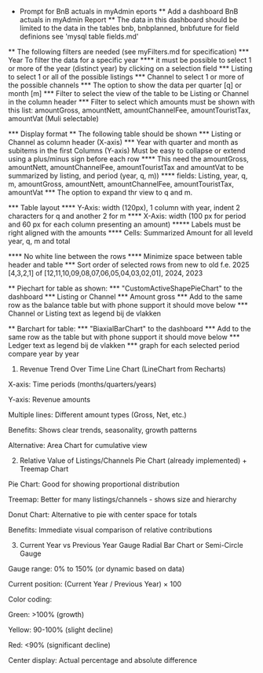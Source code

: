 * Prompt for BnB actuals in myAdmin eports
** Add a dashboard BnB actuals in myAdmin Report
** The data in this dashboard should be limited to the data in the tables bnb, bnbplanned, bnbfuture for field definions see 'mysql table fields.md'

** The following filters are needed (see myFilters.md for specification)
*** Year To filter the data for a specific year
**** it must be possible to select 1 or more of the year (distinct year) by clicking on a selection field
*** Listing to select 1 or all of the possible listings
*** Channel to select 1 or more of the possible channels
*** The option to show the data per quarter [q] or month [m]
*** Filter to select the view of the table to be Listing or Channel in the column header
*** Filter to select which amounts must be shown with this list: amountGross, amountNett, amountChannelFee, amountTouristTax, amountVat (Muli selectable)

*** Display format
** The following table should be shown
*** Listing or Channel as column header (X-axis)
*** Year with quarter and month as subitems in the first Columns (Y-axis)  Must be easy to collapse or extend using a plus/minus sign before each row
**** This need the amountGross, amountNett, amountChannelFee, amountTouristTax and amountVat to be summarized by listing, and period (year, q,  m))
**** fields: Listing, year, q, m, amountGross, amountNett, amountChannelFee, amountTouristTax, amountVat
*** The option to expand thr view to q and m.


*** Table layout 
**** Y-Axis: width (120px),  1 column with year, indent 2 characters for q and another 2 for m
**** X-Axis: width (100 px for period and 60 px for each column presenting an amount) 
***** Labels must be right aligned with the amounts
**** Cells: Summarized Amount for all leveld year, q, m and total
 
**** No white line between the rows
**** Minimize space between table header and table
*** Sort order of selected rows from new to old f.e. 2025 [4,3,2,1] of [12,11,10,09,08,07,06,05,04,03,02,01], 2024, 2023

** Piechart for table as shown: 
*** "CustomActiveShapePieChart" to the dashboard
*** Listing or Channel 
*** Amount gross
*** Add to the same row as the balance table but with phone support it should move below
*** Channel or Listing text as legend bij de vlakken

** Barchart for table: 
*** "BiaxialBarChart" to the dashboard
*** Add to the same row as the table but with phone support it should move below
*** Ledger text as legend bij de vlakken
*** graph for each selected period compare year by year


1. Revenue Trend Over Time
Line Chart (LineChart from Recharts)

X-axis: Time periods (months/quarters/years)

Y-axis: Revenue amounts

Multiple lines: Different amount types (Gross, Net, etc.)

Benefits: Shows clear trends, seasonality, growth patterns

Alternative: Area Chart for cumulative view

2. Relative Value of Listings/Channels
Pie Chart (already implemented) + Treemap Chart

Pie Chart: Good for showing proportional distribution

Treemap: Better for many listings/channels - shows size and hierarchy

Donut Chart: Alternative to pie with center space for totals

Benefits: Immediate visual comparison of relative contributions

3. Current Year vs Previous Year Gauge
Radial Bar Chart or Semi-Circle Gauge

Gauge range: 0% to 150% (or dynamic based on data)

Current position: (Current Year / Previous Year) × 100

Color coding:

Green: >100% (growth)

Yellow: 90-100% (slight decline)

Red: <90% (significant decline)

Center display: Actual percentage and absolute difference